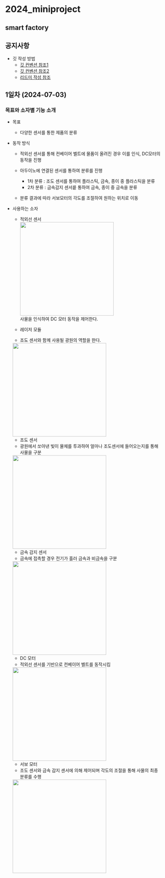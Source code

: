# 2024_miniproject
  ## smart factory

## 공지사항
- 깃 작성 방법
  - [깃 컨벤션 참조1](https://velog.io/@shin6403/Git-git-%EC%BB%A4%EB%B0%8B-%EC%BB%A8%EB%B2%A4%EC%85%98-%EC%84%A4%EC%A0%95%ED%95%98%EA%B8%B0)
  - [깃 컨벤션 참조2](https://hyunjun.kr/21)
  - [리드미 작성 참조](https://annajin.tistory.com/189)

## 1일차 (2024-07-03)
### 목표와 소자별 기능 소개
- 목표 
  - 다양한 센서를 통한 제품의 분류

- 동작 방식
  - 적외선 센서를 통해 컨베이어 벨트에 물품이 올려진 경우 이를 인식, DC모터의 동작을 진행
  
  - 아두이노에 연결된 센서를 통하여 분류를 진행
    - 1차 분류 : 조도 센서를 통하여 플라스틱, 금속, 종이 중 플라스틱을 분류
    - 2차 분류 : 금속감지 센서릍 통하여 금속, 종이 중 금속을 분류

  - 분류 결과에 따라 서보모터의 각도를 조절하여 원하는 위치로 이동

- 사용하는 소자
  - 적외선 센서<br>
  <img src="https://raw.githubusercontent.com/c9yu/Smart-Factory/dev/imgs/img001.jpg"  width="300" height="300"/><br>
  사물을 인식하여 DC 모터 동작을 제어한다.

  - 레이저 모듈
  * 조도 센서와 함께 사용될 광원의 역할을 한다.
  <img src="https://raw.githubusercontent.com/c9yu/Smart-Factory/dev/imgs/img003.jpg"  width="300" height="300"/>   

  - 조도 센서
  * 광원에서 쏘아낸 빛이 물체를 투과하여 얼마나 조도센서에 들어오는지를 통해 사물을 구분
  <img src="https://raw.githubusercontent.com/c9yu/Smart-Factory/dev/imgs/img002.jpg"  width="300" height="300"/>   

  - 금속 감지 센서
  * 금속에 접촉할 경우 전기가 흘러 금속과 비금속을 구분
  <img src="https://raw.githubusercontent.com/c9yu/Smart-Factory/dev/imgs/img004.jpg"  width="300" height="300"/>   

  - DC 모터
  * 적외선 센서를 기반으로 컨베이어 벨트를 동작시킴
  <img src="https://raw.githubusercontent.com/c9yu/Smart-Factory/dev/imgs/img005.jpg"  width="300" height="300"/>   

  - 서보 모터
  * 조도 센서와 금속 감지 센서에 의해 제어되며 각도의 조절을 통해 사물의 최종 분류를 수행
  <img src="https://raw.githubusercontent.com/c9yu/Smart-Factory/dev/imgs/img006.jpg"  width="300" height="300"/>   

